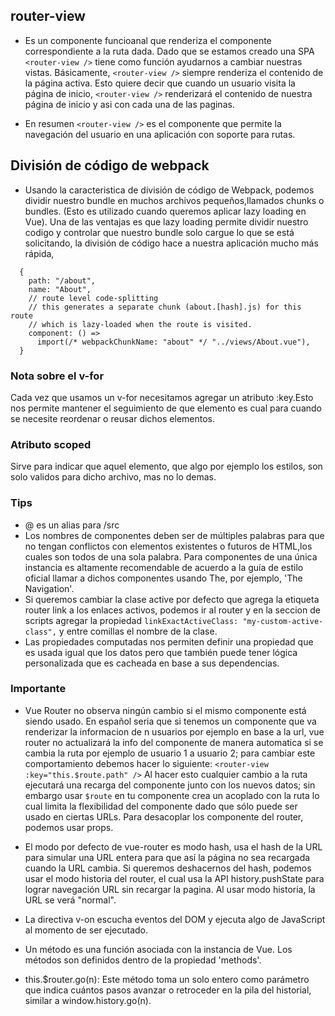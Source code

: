 ## router-view
- Es un componente funcioanal que  renderiza el componente
correspondiente a la ruta dada. Dado que se estamos creado una SPA ```<router-view />``` tiene como función ayudarnos a cambiar nuestras vistas. Básicamente, ```<router-view />``` siempre
renderiza el contenido de la página activa. Esto quiere decir que cuando un usuario visita la página de inicio, ```<router-view />``` renderizará el contenido
de nuestra página de inicio y asi con cada una de las paginas.

- En resumen ```<router-view />``` es el componente que permite la navegación del usuario en una aplicación con soporte para rutas.



## División de código de webpack
 - Usando la caracteristica de división de código de Webpack, podemos dividir nuestro bundle
en muchos archivos pequeños,llamados chunks o bundles. (Esto es utilizado cuando queremos aplicar lazy loading en Vue). Una de las ventajas es que lazy loading permite dividir nuestro codigo y controlar que nuestro bundle solo cargue lo que se está solicitando, la división de código hace a nuestra
aplicación mucho más rápida,
````
  {
    path: "/about",
    name: "About",
    // route level code-splitting
    // this generates a separate chunk (about.[hash].js) for this route
    // which is lazy-loaded when the route is visited.
    component: () =>
      import(/* webpackChunkName: "about" */ "../views/About.vue"),
  }
````


### Nota sobre el v-for
Cada vez que usamos un v-for necesitamos
agregar un atributo :key.Esto nos permite mantener el seguimiento
de que elemento es cual para cuando se necesite reordenar
o reusar dichos elementos.

### Atributo scoped
Sirve para indicar que aquel elemento, que algo por ejemplo los estilos, son solo validos para dicho archivo, mas no lo demas.



### Tips
 - @ es un alias para /src
 -  Los nombres de componentes deben ser de múltiples palabras para que no tengan conflictos con elementos existentes o futuros de HTML,los cuales son todos de una sola palabra. Para componentes de una única instancia es altamente recomendable de acuerdo a la guía de estilo oficial llamar a dichos componentes usando The, por ejemplo, 'The Navigation'.
 -  Si queremos cambiar la clase active por defecto que agrega la etiqueta router link a los enlaces activos, podemos ir al router y en la seccion de scripts agregar la propiedad ```linkExactActiveClass: "my-custom-active-class",``` y entre comillas el nombre de la clase.
 -  Las propiedades computadas nos permiten definir una propiedad que es usada igual que los datos pero que también puede tener lógica personalizada que es cacheada en base a sus dependencias.


### Importante
- Vue Router no observa ningún cambio si el mismo componente está siendo usado. En español seria que si tenemos un componente que va renderizar la informacion de n usuarios por ejemplo en base a la url, vue router no actualizará la info del componente de manera automatica si se cambia la ruta por ejemplo de usuario 1 a usuario 2; para cambiar este comportamiento debemos hacer lo siguiente: ``` <router-view :key="this.$route.path" /> ``` Al hacer esto cualquier cambio a la ruta ejecutará una recarga del componente junto con los nuevos datos; sin embargo usar ```$route``` en tu componente crea un acoplado con la ruta lo cual limita la flexibilidad del componente dado que sólo puede ser usado en ciertas URLs. Para desacoplar los componente del router, podemos usar props.
  
- El modo por defecto de vue-router es modo hash, usa el hash de la URL para simular una URL entera para que así la página no sea recargada cuando la URL cambia. Si queremos deshacernos del hash, podemos usar el modo historia del router, el cual usa la API history.pushState para lograr navegación URL sin recargar la pagina. Al usar modo historia, la URL se verá "normal".
- La directiva v-on escucha eventos del DOM y ejecuta algo de JavaScript al momento de ser ejecutado.
- Un método es una función asociada con la instancia de Vue. Los métodos son definidos dentro de la propiedad 'methods'.
- this.$router.go(n): Este método toma un solo entero como parámetro que indica cuántos pasos avanzar o retroceder en la pila del historial, similar a window.history.go(n).